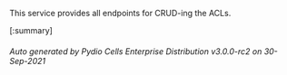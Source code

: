 






This service provides all endpoints for CRUD-ing the ACLs.

[:summary]

###### Auto generated by Pydio Cells Enterprise Distribution v3.0.0-rc2 on 30-Sep-2021
